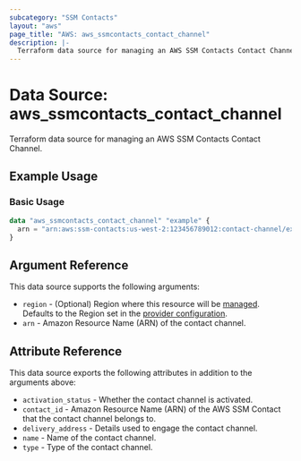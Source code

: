 ```yaml
---
subcategory: "SSM Contacts"
layout: "aws"
page_title: "AWS: aws_ssmcontacts_contact_channel"
description: |-
  Terraform data source for managing an AWS SSM Contacts Contact Channel.
---
```


# Data Source: aws_ssmcontacts_contact_channel

Terraform data source for managing an AWS SSM Contacts Contact Channel.

## Example Usage

### Basic Usage

```terraform
data "aws_ssmcontacts_contact_channel" "example" {
  arn = "arn:aws:ssm-contacts:us-west-2:123456789012:contact-channel/example"
}
```

## Argument Reference

This data source supports the following arguments:

- `region` - (Optional) Region where this resource will be [managed](https://docs.aws.amazon.com/general/latest/gr/rande.html#regional-endpoints). Defaults to the Region set in the [provider configuration](https://registry.terraform.io/providers/hashicorp/aws/latest/docs#aws-configuration-reference).
- `arn` - Amazon Resource Name (ARN) of the contact channel.

## Attribute Reference

This data source exports the following attributes in addition to the arguments above:

- `activation_status` - Whether the contact channel is activated.
- `contact_id` - Amazon Resource Name (ARN) of the AWS SSM Contact that the contact channel belongs to.
- `delivery_address` - Details used to engage the contact channel.
- `name` - Name of the contact channel.
- `type` - Type of the contact channel.
